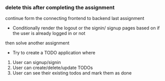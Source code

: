 ### delete this after completing the assignment

continue form the connecting frontend to backend last assignment
- Conditionally render the logout or the signin/ signup pages based on if the user is already logged in or not

then solve another assignment
- Try to create a TODO application where

1. User can signup/signin
2. User can create/delete/update TODOs
3. User can see their existing todos and mark them as done